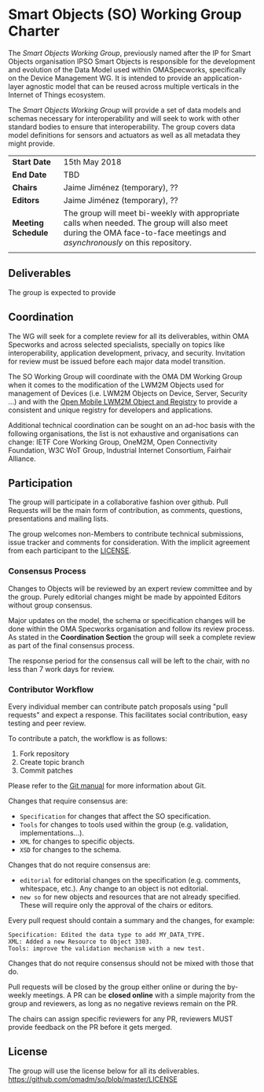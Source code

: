 # Smart Objects (SO) Working Group Charter

The *Smart Objects Working Group*, previously named after the IP for Smart Objects organisation IPSO Smart Objects is responsible for the development and evolution of the Data Model used within OMASpecworks, specifically on the Device Management WG. It is intended to provide an application-layer agnostic model that can be reused across multiple verticals in the Internet of Things ecosystem. 

The *Smart Objects Working Group* will provide a set of data models and schemas necessary for interoperability and will seek to work with other standard bodies to ensure that interoperability. The group covers data model definitions for sensors and actuators as well as all metadata they might provide.

|||
|:------------------- | :-----------------------------------|
|**Start Date**       | 15th May 2018 |
|**End Date**         |  TBD |
|**Chairs**           |  Jaime Jiménez (temporary), ?? |
|**Editors**          |  Jaime Jiménez (temporary), ?? |
|**Meeting Schedule** |  The group will meet bi-weekly with appropriate calls when needed. The group will also meet during the OMA face-to-face meetings and *asynchronously* on this repository. |
|||

## Deliverables 

The group is expected to provide 

## Coordination

The WG will seek for a complete review for all its deliverables, within OMA Specworks and across selected specialists, specially on topics like interoperability, application development, privacy, and security. Invitation for review must be issued before each major data model transition. 

The SO Working Group will coordinate with the OMA DM Working Group when it comes to the modification of the LWM2M Objects used for management of Devices (i.e. LWM2M Objects on Device, Server, Security ...) and with the [Open Mobile LWM2M Object and Registry](http://www.openmobilealliance.org/wp/OMNA/LwM2M/LwM2MRegistry.html) to provide a consistent and unique registry for developers and applications.

Additional technical coordination can be sought on an ad-hoc basis with the following organisations, the list is not exhaustive and organisations can change: IETF Core Working Group, OneM2M, Open Connectivity Foundation, W3C WoT Group, Industrial Internet Consortium, Fairhair Alliance. 


## Participation

The group will participate in a collaborative fashion over github. Pull Requests will be the main form of contribution, as comments, questions, presentations and mailing lists. 

The group welcomes non-Members to contribute technical submissions, issue tracker and comments for consideration. With the implicit agreement from each participant to the [LICENSE](https://github.com/omadm/so/blob/master/LICENSE). 

### Consensus Process

Changes to Objects will be reviewed by an expert review committee and by the group. Purely editorial changes might be made by appointed Editors without group consensus. 

Major updates on the model, the schema or specification changes will be done within the OMA Specworks organisation and follow its review process. As stated in the **Coordination Section** the group will seek a complete review as part of the final consensus process. 

The response period for the consensus call will be left to the chair, with no less than 7 work days for review.


### Contributor Workflow

Every individual member can contribute patch proposals using "pull requests" and expect a response. This facilitates social contribution, easy testing and peer review.

To contribute a patch, the workflow is as follows:

1. Fork repository
2. Create topic branch
3. Commit patches

Please refer to the [Git manual](https://git-scm.com/doc) for more information about Git.

Changes that require consensus are:

* `Specification` for changes that affect the SO specification.
* `Tools` for changes to tools used within the group (e.g. validation, implementations...).
* `XML` for changes to specific objects.
* `XSD` for changes to the schema.

Changes that do not require consensus are:

* `editorial` for editorial changes on the specification (e.g. comments, whitespace, etc.). Any change to an object is not editorial.
* `new so` for new objects and resources that are not already specified. These will require only the approval of the chairs or editors.

Every pull request should contain a summary and the changes, for example:

```
Specification: Edited the data type to add MY_DATA_TYPE.
XML: Added a new Resource to Object 3303.
Tools: improve the validation mechanism with a new test.
```
Changes that do not require consensus should not be mixed with those that do.

Pull requests will be closed by the group either online or during the by-weekly meetings. A PR can be **closed online** with a simple majority from the group and reviewers, as long as no negative reviews remain on the PR.

The chairs can assign specific reviewers for any PR, reviewers MUST provide feedback on the PR before it gets merged.

## License 

The group will use the license below for all its deliverables.
<https://github.com/omadm/so/blob/master/LICENSE>
